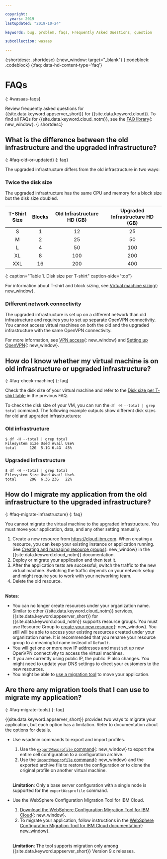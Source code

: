```yaml
---

copyright:
  years: 2019
lastupdated: "2019-10-24"

keywords: bug, problem, faqs, Frequently Asked Questions, question

subcollection: wasaas

---
```


{:shortdesc: .shortdesc}
{:new_window: target="_blank"}
{:codeblock: .codeblock}
{:faq: data-hd-content-type='faq'}

# FAQs
{: #wasaas-faqs}

Review frequently asked questions for {{site.data.keyword.appserver_short}} for {{site.data.keyword.cloud}}. To find all FAQs for {{site.data.keyword.cloud_notm}}, see the [FAQ library](/docs/faqs){: new_window}.
{: shortdesc}

## What is the difference between the old infrastructure and the upgraded infrastructure?
{: #faq-old-or-updated}
{: faq}

The upgraded infrastructure differs from the old infrastructure in two ways:

### Twice the disk size

The upgraded infrastructure has the same CPU and memory for a block size but the disk size doubled.

|T-Shirt Size| Blocks | Old Infrastructure HD (GB) | Upgraded Infrastructure HD (GB)|
|:-------:|:------:|:--------:|:--------:|
|S|1|12|25|
|M|2|25|50|
|L|4|50|100|
|XL|8|100|200|
|XXL|16|200|400|
{: caption="Table 1. Disk size per T-shirt" caption-side="top"}


For information about T-shirt and block sizing, see [Virtual machine sizing](/docs/ApplicationServeronCloud?topic=wasaas-about#vm-size){: new_window}.

### Different network connectivity

The upgraded infrastructure is set up on a different network than old infrastructure and requires you to set up separate OpenVPN connectivity. You cannot access virtual machines on both the old and the upgraded infrastructure with the same OpenVPN connectivity.

For more information, see [VPN access](/docs/ApplicationServeronCloud?topic=wasaas-networkEnvironment#vpnAccess){: new_window} and [Setting up OpenVPN](/docs/ApplicationServeronCloud?topic=wasaas-system_access#setup_openvpn){: new_window}.

## How do I know whether my virtual machine is on old infrastructure or upgraded infrastructure?
{: #faq-check-machine}
{: faq}

Check the disk size of your virtual machine and refer to the [Disk size per T-shirt table](#faq-old-or-updated) in the previous FAQ.

To check the disk size of your VM, you can run the `df -H --total | grep total` command. The following example outputs show different disk sizes for old and upgraded infrastructures:

### Old infrastructure

  ```
  $ df -H --total | grep total
  Filesystem Size Used Avail Use%
  total      12G  5.1G 6.4G  45%
  ```

### Upgraded infrastructure

  ```
  $ df -H --total | grep total
  Filesystem Size Used Avail Use%
  total      29G  6.3G 23G   22%
  ```

## How do I migrate my application from the old infrastructure to the upgraded infrastructure?
{: #faq-migrate-infrastructure}
{: faq}

You cannot migrate the virtual machine to the upgraded infrastructure. You must move your application, data, and any other setting manually.

1. Create a new resource from https://cloud.ibm.com. When creating a resource, you can keep your existing instance or application running. See [Creating and managing resource groups](/docs/resources?topic=resources-rgs){: new_window} in the {{site.data.keyword.cloud_notm}} documentation.
2. Deploy or migrate your application and then test it.
3. After the application tests are successful, switch the traffic to the new virtual machine. Switching the traffic depends on your network setup and might require you to work with your networking team.
4. Delete the old resource.
</br></br>


**Notes**:
  * You can no longer create resources under your organization name. Similar to other {{site.data.keyword.cloud_notm}} services, {{site.data.keyword.appserver_short}} for {{site.data.keyword.cloud_notm}} supports resource groups. You must use Resource Group to [create your new resource](/docs/resources?topic=resources-rgs){: new_window}. You still will be able to access your existing resources created under your organization name. It is recommended that you rename your resource group to a meaningful name instead of `Default`.
  * You will get one or more new IP addresses and must set up new OpenVPN connectivity to access the virtual machines.
  * If you are currently using public IP, the public IP also changes. You might need to update your DNS settings to direct your customers to the new resources.
  * You might be able to [use a migration tool](#faq-migrate-tools) to move your application.


## Are there any migration tools that I can use to migrate my application?
{: #faq-migrate-tools}
{: faq}

{{site.data.keyword.appserver_short}} provides two ways to migrate your application, but each option has a limitation. Refer to documentation about the options for details.

- Use wsadmin commands to export and import profiles.

  1. Use the [`exportWasprofile` command](https://www.ibm.com/support/knowledgecenter/SSEQTP_9.0.5/com.ibm.websphere.base.doc/ae/rxml_atconfigarchive.html#rxml_atconfigarchive__cmd3){: new_window} to export the entire cell configuration to a configuration archive.
  2. Use the [`importWasprofile` command](https://www.ibm.com/support/knowledgecenter/SSEQTP_9.0.5/com.ibm.websphere.base.doc/ae/rxml_atconfigarchive.html#rxml_atconfigarchive__cmd5){: new_window} and the exported archive file to restore the configuration or to clone the original profile on another virtual machine.
</br></br>

  **Limitation**: Only a base server configuration with a single node is supported for the `exportWasprofile` command.

- Use the WebSphere Configuration Migration Tool for IBM Cloud.

  1. [Download the WebSphere Configuration Migration Tool for IBM Cloud]( https://developer.ibm.com/wasdev/downloads/#asset/tools-WebSphere_Configuration_Migration_Tool_for_IBM_Cloud){: new_window}.
  2. To migrate your application, follow instructions in the [WebSphere Configuration Migration Tool for IBM Cloud documentation](https://developer.ibm.com/wasdev/docs/websphere-config-migration-cloud/){: new_window}.
</br></br>

  **Limitation**: The tool supports migration only among {{site.data.keyword.appserver_short}} Version 9.x releases.



<!-- For detailed guidance on what to include on this page, see [FAQs guidance](/docs/developing/writing/faq.html#faqs). You can also check out some examples here: [IBM Cloud IAM FAQs](/docs/developing/Access-Management/iamfaq.html#faqs) and [Account FAQs](/docs/account/account_faq.html#accountfaqs). -->
